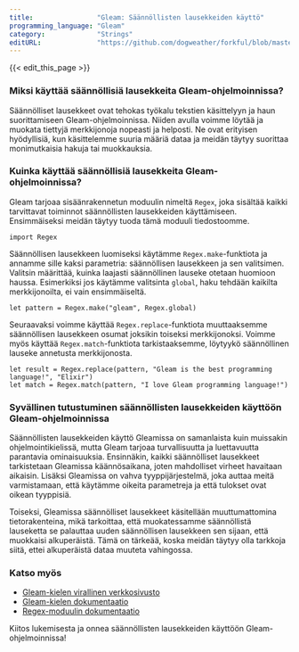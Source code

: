 ```yaml
---
title:                "Gleam: Säännöllisten lausekkeiden käyttö"
programming_language: "Gleam"
category:             "Strings"
editURL:              "https://github.com/dogweather/forkful/blob/master/content/fi/gleam/using-regular-expressions.md"
---
```


{{< edit_this_page >}}

### Miksi käyttää säännöllisiä lausekkeita Gleam-ohjelmoinnissa?

Säännölliset lausekkeet ovat tehokas työkalu tekstien käsittelyyn ja haun suorittamiseen Gleam-ohjelmoinnissa. Niiden avulla voimme löytää ja muokata tiettyjä merkkijonoja nopeasti ja helposti. Ne ovat erityisen hyödyllisiä, kun käsittelemme suuria määriä dataa ja meidän täytyy suorittaa monimutkaisia hakuja tai muokkauksia.

### Kuinka käyttää säännöllisiä lausekkeita Gleam-ohjelmoinnissa?

Gleam tarjoaa sisäänrakennetun moduulin nimeltä `Regex`, joka sisältää kaikki tarvittavat toiminnot säännöllisten lausekkeiden käyttämiseen. Ensimmäiseksi meidän täytyy tuoda tämä moduuli tiedostoomme.

```
import Regex
```

Säännöllisen lausekkeen luomiseksi käytämme `Regex.make`-funktiota ja annamme sille kaksi parametria: säännöllisen lausekkeen ja sen valitsimen. Valitsin määrittää, kuinka laajasti säännöllinen lauseke otetaan huomioon haussa. Esimerkiksi jos käytämme valitsinta `global`, haku tehdään kaikilta merkkijonoilta, ei vain ensimmäiseltä.

```
let pattern = Regex.make("gleam", Regex.global)
```

Seuraavaksi voimme käyttää `Regex.replace`-funktiota muuttaaksemme säännöllisen lausekkeen osumat joksikin toiseksi merkkijonoksi. Voimme myös käyttää `Regex.match`-funktiota tarkistaaksemme, löytyykö säännöllinen lauseke annetusta merkkijonosta.

```
let result = Regex.replace(pattern, "Gleam is the best programming language!", "Elixir")
let match = Regex.match(pattern, "I love Gleam programming language!")
```

### Syvällinen tutustuminen säännöllisten lausekkeiden käyttöön Gleam-ohjelmoinnissa

Säännöllisten lausekkeiden käyttö Gleamissa on samanlaista kuin muissakin ohjelmointikielissä, mutta Gleam tarjoaa turvallisuutta ja luettavuutta parantavia ominaisuuksia. Ensinnäkin, kaikki säännölliset lausekkeet tarkistetaan Gleamissa käännösaikana, joten mahdolliset virheet havaitaan aikaisin. Lisäksi Gleamissa on vahva tyyppijärjestelmä, joka auttaa meitä varmistamaan, että käytämme oikeita parametreja ja että tulokset ovat oikean tyyppisiä.

Toiseksi, Gleamissa säännölliset lausekkeet käsitellään muuttumattomina tietorakenteina, mikä tarkoittaa, että muokatessamme säännöllistä lauseketta se palauttaa uuden säännöllisen lausekkeen sen sijaan, että muokkaisi alkuperäistä. Tämä on tärkeää, koska meidän täytyy olla tarkkoja siitä, ettei alkuperäistä dataa muuteta vahingossa.

### Katso myös

- [Gleam-kielen virallinen verkkosivusto](https://gleam.run/)
- [Gleam-kielen dokumentaatio](https://gleam.run/documentation)
- [Regex-moduulin dokumentaatio](https://gleam.run/modules/regex/latest/)

Kiitos lukemisesta ja onnea säännöllisten lausekkeiden käyttöön Gleam-ohjelmoinnissa!